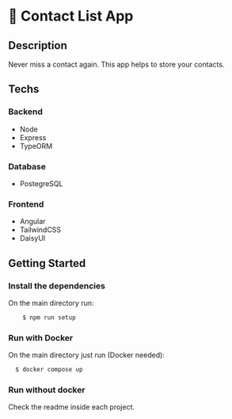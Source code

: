 # 📲 Contact List App

## Description

Never miss a contact again. This app helps to store your contacts.

## Techs

### Backend

* Node
* Express
* TypeORM

### Database
* PostegreSQL

### Frontend
* Angular
* TailwindCSS
* DaisyUI

## Getting Started

### Install the dependencies

On the main directory run: 

```bash
    $ npm run setup
```

### Run with Docker

On the main directory just run (Docker needed):

```bash
  $ docker compose up
```

### Run without docker

Check the readme inside each project.
